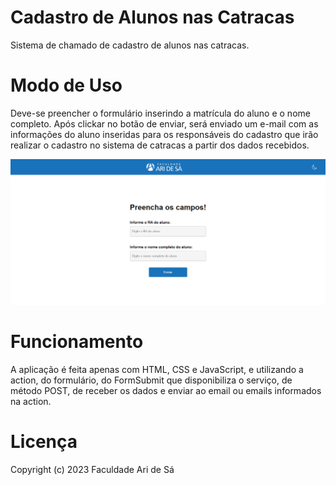 # Cadastro de Alunos nas Catracas

Sistema de chamado de cadastro de alunos nas catracas.

# Modo de Uso

Deve-se preencher o formulário inserindo a matrícula do aluno
e o nome completo. Após clickar no botão de enviar, será enviado
um e-mail com as informações do aluno inseridas para os responsáveis
do cadastro que irão realizar o cadastro no sistema de catracas 
a partir dos dados recebidos.

![Image](image.png)

# Funcionamento
A aplicação é feita apenas com HTML, CSS e JavaScript, e utilizando a action, do formulário, do FormSubmit que disponibiliza o serviço, de método POST, de receber os dados e enviar ao email ou emails informados na action.

# Licença
Copyright (c) 2023 Faculdade Ari de Sá
